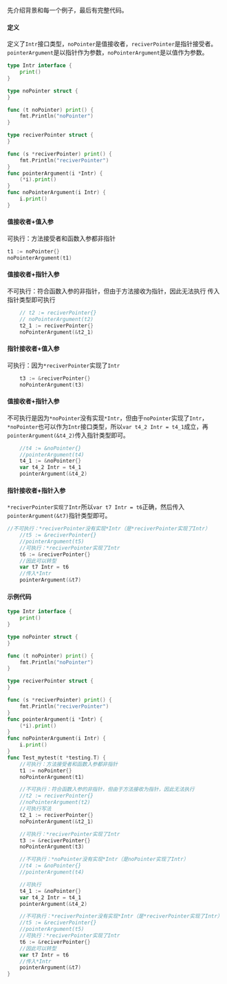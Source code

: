 先介绍背景和每一个例子，最后有完整代码。
#### 定义
定义了`Intr`接口类型，`noPointer`是值接收者，`reciverPointer`是指针接受者。`pointerArgument`是以指针作为参数，`noPointerArgument`是以值作为参数。
```go
type Intr interface {
	print()
}

type noPointer struct {
}

func (t noPointer) print() {
	fmt.Println("noPointer")
}

type reciverPointer struct {
}

func (s *reciverPointer) print() {
	fmt.Println("reciverPointer")
}
func pointerArgument(i *Intr) {
	(*i).print()
}
func noPointerArgument(i Intr) {
	i.print()
}
```
#### 值接收者+值入参
可执行：方法接受者和函数入参都非指针
```go
t1 := noPointer{}
noPointerArgument(t1)
```
#### 值接收者+指针入参
不可执行：符合函数入参的非指针，但由于方法接收为指针，因此无法执行
传入指针类型即可执行
```go
	// t2 := reciverPointer{}
	// noPointerArgument(t2)
	t2_1 := reciverPointer{}
	noPointerArgument(&t2_1)
```
#### 指针接收者+值入参
可执行：因为`*reciverPointer`实现了`Intr`
```go
	t3 := &reciverPointer{}
	noPointerArgument(t3)
```
#### 值接收者+指针入参
不可执行是因为`*noPointer`没有实现`*Intr`，但由于`noPointer`实现了`Intr`，`*noPointer`也可以作为`Intr`接口类型，所以`var t4_2 Intr = t4_1`成立，再`pointerArgument(&t4_2)`传入指针类型即可。
```go
	//t4 := &noPointer{}
	//pointerArgument(t4)
	t4_1 := &noPointer{}
	var t4_2 Intr = t4_1
	pointerArgument(&t4_2)
```
#### 指针接收者+指针入参
`*reciverPointer实现了Intr`所以`var t7 Intr = t6`正确，然后传入`pointerArgument(&t7)`指针类型即可。
```go
//不可执行：*reciverPointer没有实现*Intr（是*reciverPointer实现了Intr）
	//t5 := &reciverPointer{}
	//pointerArgument(t5)
	//可执行：*reciverPointer实现了Intr
	t6 := &reciverPointer{}
	//因此可以转型
	var t7 Intr = t6
	//传入*Intr
	pointerArgument(&t7)
```
#### 示例代码
```go
type Intr interface {
	print()
}

type noPointer struct {
}

func (t noPointer) print() {
	fmt.Println("noPointer")
}

type reciverPointer struct {
}

func (s *reciverPointer) print() {
	fmt.Println("reciverPointer")
}
func pointerArgument(i *Intr) {
	(*i).print()
}
func noPointerArgument(i Intr) {
	i.print()
}
func Test_mytest(t *testing.T) {
	//可执行：方法接受者和函数入参都非指针
	t1 := noPointer{}
	noPointerArgument(t1)

	//不可执行：符合函数入参的非指针，但由于方法接收为指针，因此无法执行
	//t2 := reciverPointer{}
	//noPointerArgument(t2)
    //可执行写法
	t2_1 := reciverPointer{}
	noPointerArgument(&t2_1)

	//可执行：*reciverPointer实现了Intr
	t3 := &reciverPointer{}
	noPointerArgument(t3)

	//不可执行：*noPointer没有实现*Intr（是noPointer实现了Intr）
	//t4 := &noPointer{}
	//pointerArgument(t4)

    //可执行
	t4_1 := &noPointer{}
	var t4_2 Intr = t4_1
	pointerArgument(&t4_2)

	//不可执行：*reciverPointer没有实现*Intr（是*reciverPointer实现了Intr）
	//t5 := &reciverPointer{}
	//pointerArgument(t5)
	//可执行：*reciverPointer实现了Intr
	t6 := &reciverPointer{}
	//因此可以转型
	var t7 Intr = t6
	//传入*Intr
	pointerArgument(&t7)
}

```
